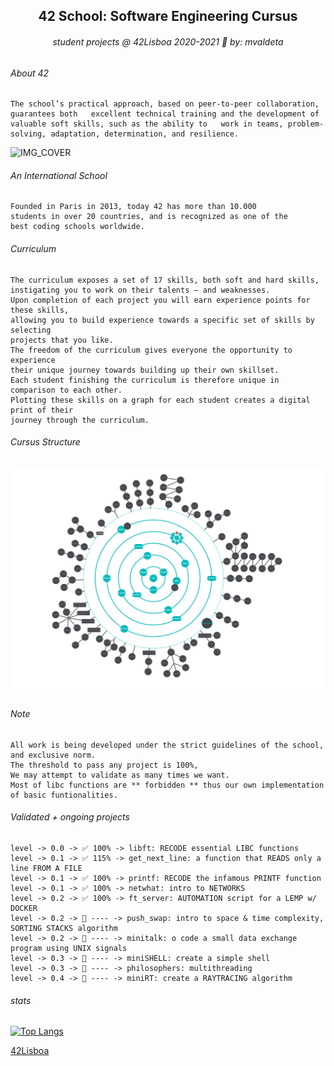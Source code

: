 <h2 align="center">
42 School: Software Engineering Cursus

</h2>
<h6 align="center">
student projects @ 42Lisboa 2020-2021 📓
by: mvaldeta
</h6>

<h2>
</h2>

###### About 42

```
The school’s practical approach, based on peer-to-peer collaboration, guarantees both   excellent technical training and the development of valuable soft skills, such as the ability to   work in teams, problem-solving, adaptation, determination, and resilience.   
```

![IMG_COVER](https://www.42lisboa.com/wp-content/uploads/2020/06/mapa_localizacoes.png)

###### An International School 

```
Founded in Paris in 2013, today 42 has more than 10.000  
students in over 20 countries, and is recognized as one of the  
best coding schools worldwide.  
```

###### Curriculum

```
The curriculum exposes a set of 17 skills, both soft and hard skills,  
instigating you to work on their talents – and weaknesses.  
Upon completion of each project you will earn experience points for these skills,  
allowing you to build experience towards a specific set of skills by selecting  
projects that you like.
The freedom of the curriculum gives everyone the opportunity to experience   
their unique journey towards building up their own skillset.  
Each student finishing the curriculum is therefore unique in comparison to each other.  
Plotting these skills on a graph for each student creates a digital print of their  
journey through the curriculum.  
```
###### Cursus Structure
![graph](https://github.com/m4r11/42Cursus/blob/main/holygraph/IMG_3146%20(2).PNG)

###### Note

```
All work is being developed under the strict guidelines of the school,  
and exclusive norm.  
The threshold to pass any project is 100%, 
We may attempt to validate as many times we want.  
Most of libc functions are ** forbidden ** thus our own implementation  
of basic funtionalities.  
```

###### Validated + ongoing projects 

```
level -> 0.0 -> ✅ 100% -> libft: RECODE essential LIBC functions
level -> 0.1 -> ✅ 115% -> get_next_line: a function that READS only a line FROM A FILE
level -> 0.1 -> ✅ 100% -> printf: RECODE the infamous PRINTF function
level -> 0.1 -> ✅ 100% -> netwhat: intro to NETWORKS
level -> 0.2 -> ✅ 100% -> ft_server: AUTOMATION script for a LEMP w/ DOCKER
level -> 0.2 -> 🚀 ---- -> push_swap: intro to space & time complexity, SORTING STACKS algorithm 
level -> 0.2 -> 🚀 ---- -> minitalk: o code a small data exchange program using UNIX signals
level -> 0.3 -> 🚀 ---- -> miniSHELL: create a simple shell
level -> 0.3 -> 🚀 ---- -> philosophers: multithreading
level -> 0.4 -> 🚀 ---- -> miniRT: create a RAYTRACING algorithm
```

###### stats

[![Top Langs](https://github-readme-stats.vercel.app/api/top-langs/?username=m4r11&show_icons=true&theme=dark)](https://github.com/anuraghazra/github-readme-stats)

[42Lisboa](https://www.42lisboa.com/en/)


